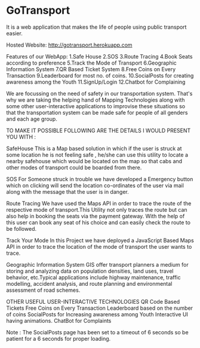 # GoTransport
It is a web application that makes the life of people using public transport easier.

Hosted Website: http://gotransport.herokuapp.com

Features of our WebApp: 
1.Safe House 
2.SOS 
3.Route Tracing 
4.Book Seats according to preference 
5.Track the Mode of Transport 
6.Geographic Information System 
7.QR Based Ticket System 
8.Free Coins on Every Transaction 
9.Leaderboard for most no. of coins. 
10.SocialPosts for creating awareness among the Youth 
11.SignUp/Login 
12.Chatbot for Complaining

We are focussing on the need of safety in our transportation system. That's why we are taking the helping hand of Mapping Technologies along with some other user-interactive applications to improvise these situations so that the transportation system can be made safe for people of all genders and each age group.

TO MAKE IT POSSIBLE FOLLOWING ARE THE DETAILS I WOULD PRESENT YOU WITH :

SafeHouse
This is a Map based solution in which if the user is struck at some location he is not feeling safe , he/she can use this utility to locate a nearby safehouse which would be located on the map so that cabs and other modes of transport could be boarded from there.

SOS
For Someone struck in trouble we have developed a Emergency button which on clicking will send the location co-ordinates of the user via mail along with the message that the user is in danger.

Route Tracing
We have used the Maps API in order to trace the route of the respective mode of transport.This Utility not only traces the route but can also help in booking the seats via the payment gateway. With the help of this user can book any seat of his choice and can easily check the route to be followed.

Track Your Mode
In this Project we have deployed a JavaScript Based Maps API in order to trace the location of the mode of transport the user wants to trace.

Geographic Information System
GIS offer transport planners a medium for storing and analyzing data on population densities, land uses, travel behavior, etc.Typical applications include highway maintenance, traffic modelling, accident analysis, and route planning and environmental assessment of road schemes.

OTHER USEFUL USER-INTERACTIVE TECHNOLOGIES
QR Code Based Tickets
Free Coins on Every Transaction
Leaderboard based on the number of coins
SocialPosts for Increasing awareness among Youth
Interactive UI having animations.
ChatBot for Complaints

Note : The SocialPosts page has been set to a timeout of 6 seconds so be patient for a 6 seconds for proper loading.
